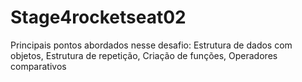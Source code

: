 # Stage4rocketseat02
Principais pontos abordados nesse desafio: Estrutura de dados com objetos, Estrutura de repetição, Criação de funções, Operadores comparativos
